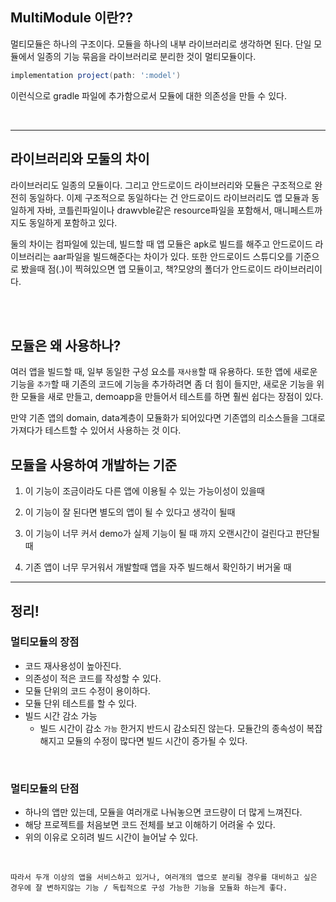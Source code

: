 ## MultiModule 이란??
멀티모듈은 하나의 구조이다. 모듈을 하나의 내부 라이브러리로 생각하면 된다. 단일 모듈에서 일종의 기능 묶음을 라이브러리로 분리한 것이 멀티모듈이다.

```gradle
implementation project(path: ':model')
```
이런식으로 gradle 파일에 추가함으로서 모듈에 대한 의존성을 만들 수 있다.

<br>

---
## 라이브러리와 모둘의 차이
라이브러리도 일종의 모듈이다.  그리고 안드로이드 라이브러리와 모듈은 구조적으로 완전히 동일하다. 이제 구조적으로 동일하다는 건 안드로이드 라이브러리도 앱 모듈과 동일하게 자바, 코틀린파일이나 drawvble같은 resource파일을 포함해서, 매니페스트까지도 동일하게 포함하고 있다.

둘의 차이는 컴파일에 있는데, 빌드할 때 앱 모듈은 apk로 빌드를 해주고 안드로이드 라이브러리는 aar파일을 빌드해준다는 차이가 있다. 또한 안드로이드 스튜디오를 기준으로 봤을때 점(.)이 찍혀있으면 앱 모듈이고, 책?모양의 폴더가 안드로이드 라이브러리이다.

<br>
<br>

## 모듈은 왜 사용하나?
여러 앱을 빌드할 때, 일부 동일한 구성 요소를 `재사용`할 때 유용하다. 또한 앱에 새로운 기능을 `추가`할 때 기존의 코드에 기능을 추가하려면 좀 더 힘이 들지만, 새로운 기능을 위한 모듈을 새로 만들고, demoapp을 만들어서 테스트를 하면 훨씬 쉽다는 장점이 있다.

만약 기존 앱의 domain, data계층이 모듈화가 되어있다면 기존앱의 리소스들을 그대로 가져다가 테스트할 수 있어서 사용하는 것 이다.


## 모듈을 사용하여 개발하는 기준
1. 이 기능이 조금이라도 다른 앱에 이용될 수 있는 가능이성이 있을때

2. 이 기능이 잘 된다면 별도의 앱이 될 수 있다고 생각이 될때

3. 이 기능이 너무 커서 demo가 실제 기능이 될 때 까지 오랜시간이 걸린다고 판단될때

4. 기존 앱이 너무 무거워서 개발할때 앱을 자주 빌드해서 확인하기 버거울 때

---
## 정리!
### 멀티모듈의 장점
- 코드 재사용성이 높아진다.
- 의존성이 적은 코드를 작성할 수 있다.
- 모듈 단위의 코드 수정이 용이하다.
- 모듈 단위 테스트를 할 수 있다.
- 빌드 시간 감소 가능
    - 빌드 시간이 감소 `가능` 한거지 반드시 감소되진 않는다. 모듈간의 종속성이 복잡해지고 모듈의 수정이 많다면 빌드 시간이 증가될 수 있다.

<br>

### 멀티모듈의 단점
- 하나의 앱만 있는데, 모듈을 여러개로 나눠놓으면 코드량이 더 많게 느껴진다.
- 해당 프로젝트를 처음보면 코드 전체를 보고 이해하기 어려울 수 있다.
- 위의 이유로 오히려 빌드 시간이 늘어날 수 있다.

<br>

`따라서 두개 이상의 앱을 서비스하고 있거나, 여러개의 앱으로 분리될 경우를 대비하고 싶은 경우에 잘 변하지않는 기능 / 독립적으로 구성 가능한 기능을 모듈화 하는게 좋다.`